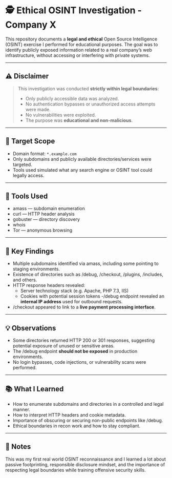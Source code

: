 # 🕵️ Ethical OSINT Investigation - Company X

This repository documents a **legal and ethical** Open Source Intelligence (OSINT) exercise I performed for educational purposes. The goal was to identify publicly exposed information related to a real company’s web infrastructure, without accessing or interfering with private systems.

---

## ⚠️ Disclaimer

> This investigation was conducted **strictly within legal boundaries**:
> - Only publicly accessible data was analyzed.
> - No authentication bypasses or unauthorized access attempts were made.
> - No vulnerabilities were exploited.
> - The purpose was **educational and non-malicious**.

---

## 🎯 Target Scope

- Domain format: `*.example.com`
- Only subdomains and publicly available directories/services were targeted.
- Tools used simulated what any search engine or OSINT tool could legally access.

---

## 🧰 Tools Used

- amass — subdomain enumeration  
- curl — HTTP header analysis  
- gobuster — directory discovery  
- whois 
 - Tor — anonymous browsing  

---

## 🔎 Key Findings

- Multiple subdomains identified via amass, including some pointing to staging environments.
- Existence of directories such as /debug, /checkout, /plugins, /includes, and others.
- HTTP response headers revealed:
  - Server technology stack (e.g. Apache, PHP 7.3, IIS)
  - Cookies with potential session tokens
-/debug endpoint revealed an **internal IP address** used for outbound requests.
- /checkout appeared to link to a **live payment processing interface**.

---

## 💡 Observations

- Some directories returned HTTP 200 or 301 responses, suggesting potential exposure of unused or sensitive areas.
- The /debug endpoint **should not be exposed** in production environments.
- No login bypasses, code injections, or vulnerability scans were performed.

---

## 📚 What I Learned

- How to enumerate subdomains and directories in a controlled and legal manner.
- How to interpret HTTP headers and cookie metadata.
- Importance of obscuring or securing non-public endpoints like /debug.
- Ethical boundaries in recon work and how to stay compliant.

---


## 📎 Notes

This was my first real world OSINT reconnaissance and I learned a lot about passive footprinting, responsible disclosure mindset, and the importance of respecting legal boundaries while training offensive security skills.
